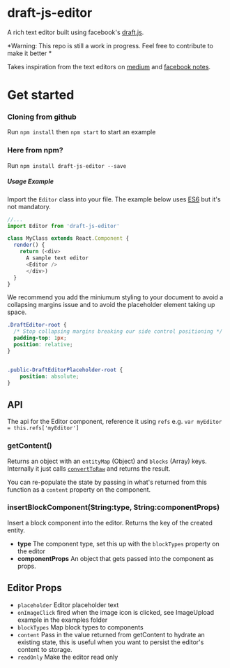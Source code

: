# draft-js-editor

A rich text editor built using facebook's [draft.js](https://facebook.github.io/draft-js/). 

*Warning: This repo is still a work in progress. Feel free to contribute to make it better *

Takes inspiration from the text editors on [medium](http://medium.com) and 
[facebook notes](https://www.facebook.com/notes/).

# Get started

### Cloning from github
Run `npm install` then `npm start` to start an example

### Here from npm?

Run `npm install draft-js-editor --save`


##### Usage Example

Import the `Editor` class into your file. The example below uses [ES6](https://babeljs.io/) but it's not mandatory.

```javascript
//...
import Editor from 'draft-js-editor'

class MyClass extends React.Component {
  render() {
  	return (<div>
  	  A sample text editor
  	  <Editor />
	  </div>)
  }
}
```

We recommend you add the miniumum styling to your document to avoid a collapsing
margins issue and to avoid the placeholder element taking up space.

```css
.DraftEditor-root {
  /* Stop collapsing margins breaking our side control positioning */
  padding-top: 1px;
  position: relative;
}


.public-DraftEditorPlaceholder-root {
	position: absolute;
}
```

## API 

The api for the Editor component, reference it using `refs` 
e.g. `var myEditor = this.refs['myEditor']`

### getContent()
Returns an object with an `entityMap` (Object) and `blocks` (Array) keys. 
Internally it just calls [`convertToRaw`](https://facebook.github.io/draft-js/docs/api-reference-data-conversion.html) and returns the result.

You can re-populate the state by passing in what's returned from this function
as a `content` property on the component.

### insertBlockComponent(String:type, String:componentProps)

Insert a block component into the editor. Returns
the key of the created entity.

  - **type** The component type, set this up with the `blockTypes` property on
    the editor 
  - **componentProps** An object that gets passed into the component as props.


## Editor Props

  - `placeholder` Editor placeholder text
  - `onImageClick` fired when the image icon is clicked, see ImageUpload example
    in the examples folder
  - `blockTypes` Map block types to components
  - `content` Pass in the value returned from getContent to hydrate an existing
    state, this is useful when you want to persist the editor's content to 
    storage.
  - `readOnly` Make the editor read only


